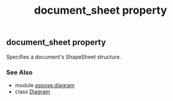 ﻿---
title: document_sheet property
second_title: Aspose.Diagram for Python via .NET API References
description: 
type: docs
weight: 250
url: /python-net/aspose.diagram/diagram/document_sheet/
is_root: false
---

## document_sheet property


Specifies a document's ShapeSheet structure.

### See Also
* module [aspose.diagram](../../)
* class [Diagram](/diagram/python-net/aspose.diagram/diagram)
